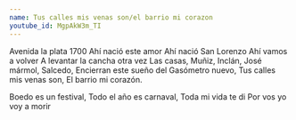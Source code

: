 ```yaml
---
name: Tus calles mis venas son/el barrio mi corazon
youtube_id: MgpAkW3m_TI
---
```


Avenida la plata 1700
Ahí nació este amor
Ahí nació San Lorenzo
Ahí vamos a volver
A levantar la cancha otra vez
Las casas, Muñiz, Inclán, José mármol, Salcedo,
Encierran este sueño del Gasómetro nuevo,
Tus calles mis venas son,
El barrio mi corazón.

Boedo es un festival,
Todo el año es carnaval,
Toda mi vida te di
Por vos yo voy a morir
